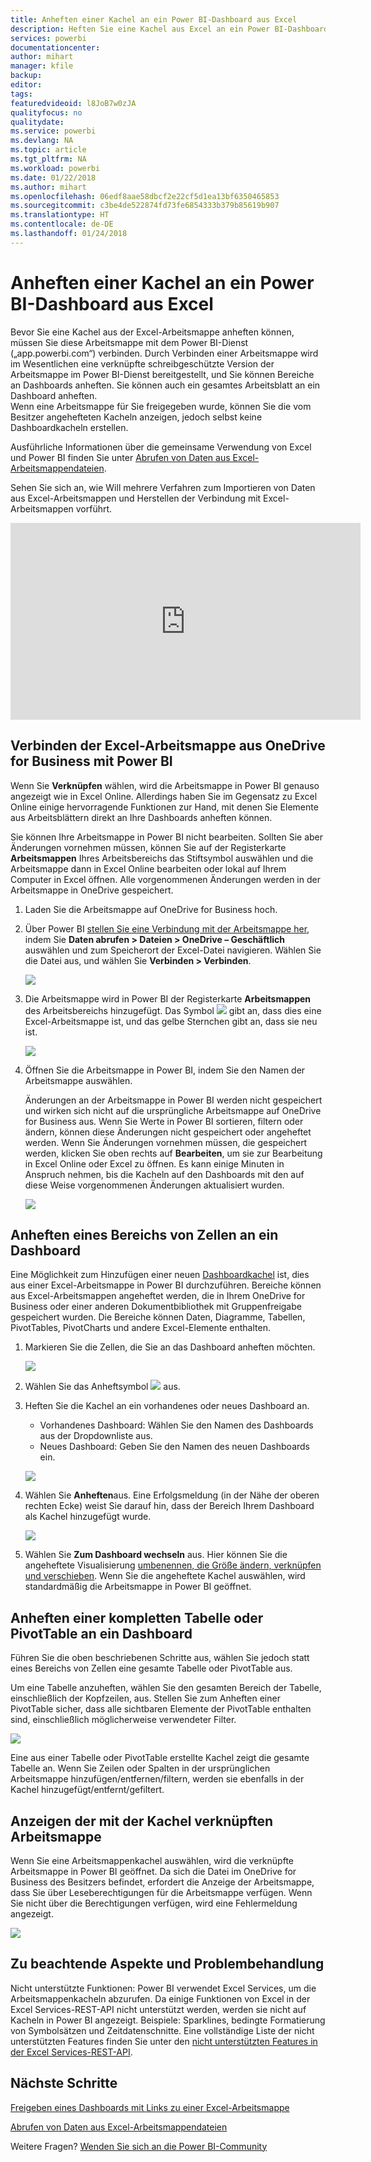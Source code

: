 ```yaml
---
title: Anheften einer Kachel an ein Power BI-Dashboard aus Excel
description: Heften Sie eine Kachel aus Excel an ein Power BI-Dashboard auf OneDrive for Business an. Anheften von Bereichen, Diagrammen, Tabellen
services: powerbi
documentationcenter: 
author: mihart
manager: kfile
backup: 
editor: 
tags: 
featuredvideoid: l8JoB7w0zJA
qualityfocus: no
qualitydate: 
ms.service: powerbi
ms.devlang: NA
ms.topic: article
ms.tgt_pltfrm: NA
ms.workload: powerbi
ms.date: 01/22/2018
ms.author: mihart
ms.openlocfilehash: 06edf8aae58dbcf2e22cf5d1ea13bf6350465853
ms.sourcegitcommit: c3be4de522874fd73fe6854333b379b85619b907
ms.translationtype: HT
ms.contentlocale: de-DE
ms.lasthandoff: 01/24/2018
---
```

# <a name="pin-a-tile-to-a-power-bi-dashboard-from-excel"></a>Anheften einer Kachel an ein Power BI-Dashboard aus Excel
Bevor Sie eine Kachel aus der Excel-Arbeitsmappe anheften können, müssen Sie diese Arbeitsmappe mit dem Power BI-Dienst („app.powerbi.com“) verbinden. Durch Verbinden einer Arbeitsmappe wird im Wesentlichen eine verknüpfte schreibgeschützte Version der Arbeitsmappe im Power BI-Dienst bereitgestellt, und Sie können Bereiche an Dashboards anheften. Sie können auch ein gesamtes Arbeitsblatt an ein Dashboard anheften.  
Wenn eine Arbeitsmappe für Sie freigegeben wurde, können Sie die vom Besitzer angehefteten Kacheln anzeigen, jedoch selbst keine Dashboardkacheln erstellen. 

Ausführliche Informationen über die gemeinsame Verwendung von Excel und Power BI finden Sie unter [Abrufen von Daten aus Excel-Arbeitsmappendateien](http://go.microsoft.com/fwlink/?LinkID=521962).

Sehen Sie sich an, wie Will mehrere Verfahren zum Importieren von Daten aus Excel-Arbeitsmappen und Herstellen der Verbindung mit Excel-Arbeitsmappen vorführt.

<iframe width="560" height="315" src="https://www.youtube.com/embed/l8JoB7w0zJA" frameborder="0" allowfullscreen></iframe>

## <a name="connect-your-excel-workbook-from-onedrive-for-business-to-power-bi"></a>Verbinden der Excel-Arbeitsmappe aus OneDrive for Business mit Power BI
Wenn Sie **Verknüpfen** wählen, wird die Arbeitsmappe in Power BI genauso angezeigt wie in Excel Online. Allerdings haben Sie im Gegensatz zu Excel Online einige hervorragende Funktionen zur Hand, mit denen Sie Elemente aus Arbeitsblättern direkt an Ihre Dashboards anheften können.

Sie können Ihre Arbeitsmappe in Power BI nicht bearbeiten. Sollten Sie aber Änderungen vornehmen müssen, können Sie auf der Registerkarte **Arbeitsmappen** Ihres Arbeitsbereichs das Stiftsymbol auswählen und die Arbeitsmappe dann in Excel Online bearbeiten oder lokal auf Ihrem Computer in Excel öffnen. Alle vorgenommenen Änderungen werden in der Arbeitsmappe in OneDrive gespeichert.

1. Laden Sie die Arbeitsmappe auf OneDrive for Business hoch.
2. Über Power BI [stellen Sie eine Verbindung mit der Arbeitsmappe her](service-excel-workbook-files.md), indem Sie **Daten abrufen > Dateien > OneDrive – Geschäftlich** auswählen und zum Speicherort der Excel-Datei navigieren. Wählen Sie die Datei aus, und wählen Sie **Verbinden > Verbinden**.

   ![](media/service-dashboard-pin-tile-from-excel/power-bi-connect.png)

3. Die Arbeitsmappe wird in Power BI der Registerkarte **Arbeitsmappen** des Arbeitsbereichs hinzugefügt.  Das Symbol ![](media/service-dashboard-pin-tile-from-excel/pbi_workbookicon.png) gibt an, dass dies eine Excel-Arbeitsmappe ist, und das gelbe Sternchen gibt an, dass sie neu ist.
   
    
   ![](media/service-dashboard-pin-tile-from-excel/power-bi-workbooks.png)
4. Öffnen Sie die Arbeitsmappe in Power BI, indem Sie den Namen der Arbeitsmappe auswählen.

    Änderungen an der Arbeitsmappe in Power BI werden nicht gespeichert und wirken sich nicht auf die ursprüngliche Arbeitsmappe auf OneDrive for Business aus. Wenn Sie Werte in Power BI sortieren, filtern oder ändern, können diese Änderungen nicht gespeichert oder angeheftet werden. Wenn Sie Änderungen vornehmen müssen, die gespeichert werden, klicken Sie oben rechts auf **Bearbeiten**, um sie zur Bearbeitung in Excel Online oder Excel zu öffnen. Es kann einige Minuten in Anspruch nehmen, bis die Kacheln auf den Dashboards mit den auf diese Weise vorgenommenen Änderungen aktualisiert wurden.
   
   
   ![](media/service-dashboard-pin-tile-from-excel/power-bi-opened.png)

## <a name="pin-a-range-of-cells-to-a-dashboard"></a>Anheften eines Bereichs von Zellen an ein Dashboard
Eine Möglichkeit zum Hinzufügen einer neuen [Dashboardkachel](service-dashboard-tiles.md) ist, dies aus einer Excel-Arbeitsmappe in Power BI durchzuführen. Bereiche können aus Excel-Arbeitsmappen angeheftet werden, die in Ihrem OneDrive for Business oder einer anderen Dokumentbibliothek mit Gruppenfreigabe gespeichert wurden. Die Bereiche können Daten, Diagramme, Tabellen, PivotTables, PivotCharts und andere Excel-Elemente enthalten.

1. Markieren Sie die Zellen, die Sie an das Dashboard anheften möchten.
   
    ![](media/service-dashboard-pin-tile-from-excel/pbi_selectrange.png)
2. Wählen Sie das Anheftsymbol ![](media/service-dashboard-pin-tile-from-excel/pbi_pintile_small.png) aus. 
3. Heften Sie die Kachel an ein vorhandenes oder neues Dashboard an. 
   
   * Vorhandenes Dashboard: Wählen Sie den Namen des Dashboards aus der Dropdownliste aus.
   * Neues Dashboard: Geben Sie den Namen des neuen Dashboards ein.
   
    ![](media/service-dashboard-pin-tile-from-excel/pbi_dashdialog1.png)
4. Wählen Sie **Anheften**aus. Eine Erfolgsmeldung (in der Nähe der oberen rechten Ecke) weist Sie darauf hin, dass der Bereich Ihrem Dashboard als Kachel hinzugefügt wurde. 
   
    ![](media/service-dashboard-pin-tile-from-excel/power-bi-go-to-dashboard.png)
5. Wählen Sie **Zum Dashboard wechseln** aus. Hier können Sie die angeheftete Visualisierung [umbenennen, die Größe ändern, verknüpfen und verschieben](service-dashboard-edit-tile.md). Wenn Sie die angeheftete Kachel auswählen, wird standardmäßig die Arbeitsmappe in Power BI geöffnet.

## <a name="pin-an-entire-table-or-pivot-chart-to-a-dashboard"></a>Anheften einer kompletten Tabelle oder PivotTable an ein Dashboard
Führen Sie die oben beschriebenen Schritte aus, wählen Sie jedoch statt eines Bereichs von Zellen eine gesamte Tabelle oder PivotTable aus.

Um eine Tabelle anzuheften, wählen Sie den gesamten Bereich der Tabelle, einschließlich der Kopfzeilen, aus.  Stellen Sie zum Anheften einer PivotTable sicher, dass alle sichtbaren Elemente der PivotTable enthalten sind, einschließlich möglicherweise verwendeter Filter.

 ![](media/service-dashboard-pin-tile-from-excel/pbi_selecttable.png)

Eine aus einer Tabelle oder PivotTable erstellte Kachel zeigt die gesamte Tabelle an.  Wenn Sie Zeilen oder Spalten in der ursprünglichen Arbeitsmappe hinzufügen/entfernen/filtern, werden sie ebenfalls in der Kachel hinzugefügt/entfernt/gefiltert.

## <a name="view-the-workbook-linked-to-the-tile"></a>Anzeigen der mit der Kachel verknüpften Arbeitsmappe
Wenn Sie eine Arbeitsmappenkachel auswählen, wird die verknüpfte Arbeitsmappe in Power BI geöffnet. Da sich die Datei im OneDrive for Business des Besitzers befindet, erfordert die Anzeige der Arbeitsmappe, dass Sie über Leseberechtigungen für die Arbeitsmappe verfügen. Wenn Sie nicht über die Berechtigungen verfügen, wird eine Fehlermeldung angezeigt.  

 ![](media/service-dashboard-pin-tile-from-excel/pin-from-excel.gif)

## <a name="considerations-and-troubleshooting"></a>Zu beachtende Aspekte und Problembehandlung
Nicht unterstützte Funktionen: Power BI verwendet Excel Services, um die Arbeitsmappenkacheln abzurufen. Da einige Funktionen von Excel in der Excel Services-REST-API nicht unterstützt werden, werden sie nicht auf Kacheln in Power BI angezeigt. Beispiele: Sparklines, bedingte Formatierung von Symbolsätzen und Zeitdatenschnitte. Eine vollständige Liste der nicht unterstützten Features finden Sie unter den [nicht unterstützten Features in der Excel Services-REST-API](http://msdn.microsoft.com/library/office/ff394477.aspx).

## <a name="next-steps"></a>Nächste Schritte
[Freigeben eines Dashboards mit Links zu einer Excel-Arbeitsmappe](service-share-dashboard-that-links-to-excel-onedrive.md)

[Abrufen von Daten aus Excel-Arbeitsmappendateien](service-excel-workbook-files.md)

Weitere Fragen? [Wenden Sie sich an die Power BI-Community](http://community.powerbi.com/)

